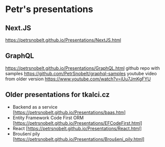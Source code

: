 # Petr's presentations

## Next.JS
https://petrsnobelt.github.io/Presentations/NextJS.html

## GraphQL
https://petrsnobelt.github.io/Presentations/GraphQL.html
github repo with samples https://github.com/PetrSnobelt/graphql-samples
youtube video from older version https://www.youtube.com/watch?v=iUu7JmKgFYU

## Older presentations for tkalci.cz
 * Backend as a service [https://petrsnobelt.github.io/Presentations/baas.htm]
 * Entity Framework Code First ORM [https://petrsnobelt.github.io/Presentations/EFCodeFirst.html]
 * React [https://petrsnobelt.github.io/Presentations/React.html]
 * Broušení pily [https://petrsnobelt.github.io/Presentations/Broušení_pily.html]
